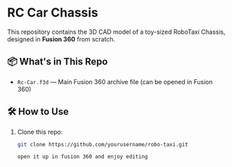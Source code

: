 # RC Car Chassis

This repository contains the 3D CAD model of a toy-sized RoboTaxi Chassis, designed in **Fusion 360** from scratch.  

## 📦 What's in This Repo

- `Rc-Car.f3d` — Main Fusion 360 archive file (can be opened in Fusion 360)


## 🛠 How to Use

1. Clone this repo:
   ```bash
   git clone https://github.com/yourusername/robo-taxi.git

   open it up in fusion 360 and enjoy editing
